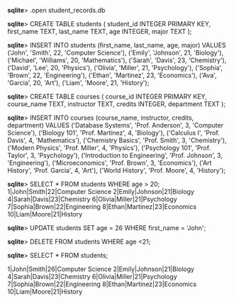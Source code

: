 **sqlite**> .open student_records.db

**sqlite**> CREATE TABLE students (
       student_id INTEGER PRIMARY KEY,
       first_name TEXT,
       last_name TEXT,
       age INTEGER,
       major TEXT
   );
   
**sqlite**> INSERT INTO students (first_name, last_name, age, major)
   VALUES ('John', 'Smith', 22, 'Computer Science'),
          ('Emily', 'Johnson', 21, 'Biology'),
          ('Michael', 'Williams', 20, 'Mathematics'),
          ('Sarah', 'Davis', 23, 'Chemistry'),
          ('David', 'Lee', 20, 'Physics'),
          ('Olivia', 'Miller', 21, 'Psychology'),
          ('Sophia', 'Brown', 22, 'Engineering'),
          ('Ethan', 'Martinez', 23, 'Economics'),
          ('Ava', 'Garcia', 20, 'Art'),
          ('Liam', 'Moore', 21, 'History');
          
**sqlite**> CREATE TABLE courses (
       course_id INTEGER PRIMARY KEY,
       course_name TEXT,
       instructor TEXT,
       credits INTEGER,
       department TEXT
   );
   
**sqlite**> INSERT INTO courses (course_name, instructor, credits, department)
   VALUES ('Database Systems', 'Prof. Anderson', 3, 'Computer Science'),
          ('Biology 101', 'Prof. Martinez', 4, 'Biology'),
          ('Calculus I', 'Prof. Davis', 4, 'Mathematics'),
          ('Chemistry Basics', 'Prof. Smith', 3, 'Chemistry'),
          ('Modern Physics', 'Prof. Miller', 4, 'Physics'),
          ('Psychology 101', 'Prof. Taylor', 3, 'Psychology'),
          ('Introduction to Engineering', 'Prof. Johnson', 3, 'Engineering'),
          ('Microeconomics', 'Prof. Brown', 3, 'Economics'),
          ('Art History', 'Prof. Garcia', 4, 'Art'),
          ('World History', 'Prof. Moore', 4, 'History');
          
**sqlite**> SELECT * FROM students WHERE age > 20;
1|John|Smith|22|Computer Science
2|Emily|Johnson|21|Biology
4|Sarah|Davis|23|Chemistry
6|Olivia|Miller|21|Psychology
7|Sophia|Brown|22|Engineering
8|Ethan|Martinez|23|Economics
10|Liam|Moore|21|History

**sqlite**> UPDATE students SET age = 26 WHERE first_name = 'John';

**sqlite**> DELETE FROM students WHERE age <21;

**sqlite**> SELECT * FROM students;

1|John|Smith|26|Computer Science
2|Emily|Johnson|21|Biology
4|Sarah|Davis|23|Chemistry
6|Olivia|Miller|21|Psychology
7|Sophia|Brown|22|Engineering
8|Ethan|Martinez|23|Economics
10|Liam|Moore|21|History
